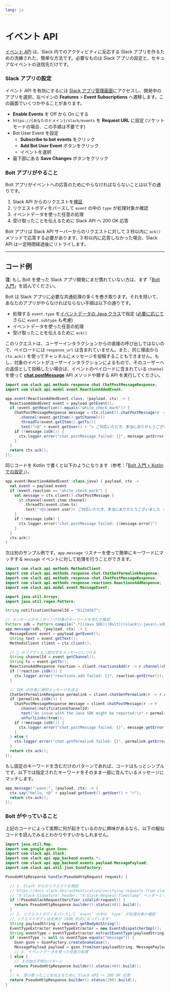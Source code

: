 ```yaml
---
lang: ja
---
```


# イベント API

[イベント API](https://docs.slack.dev/apis/events-api/) は、Slack 内でのアクティビティに反応する Slack アプリを作るための洗練された、簡単な方法です。必要なものは Slack アプリの設定と、セキュアなイベントの送信先だけです。

### Slack アプリの設定

イベント API を有効にするには [Slack アプリ管理画面](http://api.slack.com/apps)にアクセスし、開発中のアプリを選択、左ペインの **Features** > **Event Subscriptions** へ遷移します。この画面でいくつかやることがあります。

* **Enable Events** を Off から On にする
* `https://{あなたのドメイン}/slack/events` を **Request URL** に設定 (ソケットモードの場合、この手順は不要です)
* Bot User Event を設定
  * **Subscribe to bot events** をクリック
  * **Add Bot User Event** ボタンをクリック
  * イベントを選択
* 最下部にある **Save Changes** ボタンをクリック


### Bolt アプリがやること

Bolt アプリがイベントへの応答のためにやらなければならないことは以下の通りです。

1. Slack API からのリクエストを[検証](https://docs.slack.dev/authentication/verifying-requests-from-slack)
1. リクエストボディをパースして `event` の中の `type` が処理対象か確認
1. イベントデータを使った任意の処理
1. 受け取ったことを伝えるために Slack API へ 200 OK 応答

Bolt アプリは Slack API サーバーからのリクエストに対して 3 秒以内に `ack()` メソッドで応答する必要があります。3 秒以内に応答しなかった場合、Slack API は一定時間経過後にリトライします。

---
## コード例

**注**: もし Bolt を使った Slack アプリ開発にまだ慣れていない方は、まず「[Bolt 入門](/guides/getting-started-with-bolt)」を読んでください。

Bolt は Slack アプリに必要な共通処理の多くを巻き取ります。それを除いて、あなたのアプリがやらなければならない手順は以下の通りです。

* 処理する `event.type` を[イベントデータの Java クラス](https://oss.sonatype.org/service/local/repositories/releases/archive/com/slack/api/slack-api-model/sdkLatestVersion/slack-api-model-sdkLatestVersion-javadoc.jar/!/com/slack/api/model/event/Event.html)で指定 ([必要に応じて](https://docs.slack.dev/reference/events/message)さらに `event.subtype` も考慮)
* イベントデータを使った任意の処理
* 受け取ったことを伝えるために `ack()`

このリクエストは、ユーザーインタラクションからの直接の呼び出しではないので、ペイロードには `response_url` は含まれていません。また、同じ理由から `ctx.ack()` を使ってチャンネルにメッセージを投稿することもできません。もし、対象のイベントがユーザーインタラクションによるもので、そのユーザーへの返信として投稿したい場合は、イベントのペイロードに含まれている `channel` を使って [**chat.postMessage**](https://docs.slack.dev/reference/methods/chat.postmessage) API メソッドや類する API を実行してください。

```java
import com.slack.api.methods.response.chat.ChatPostMessageResponse;
import com.slack.api.model.event.ReactionAddedEvent;

app.event(ReactionAddedEvent.class, (payload, ctx) -> {
  ReactionAddedEvent event = payload.getEvent();
  if (event.getReaction().equals("white_check_mark")) {
    ChatPostMessageResponse message = ctx.client().chatPostMessage(r -> r
      .channel(event.getItem().getChannel())
      .threadTs(event.getItem().getTs())
      .text("<@" + event.getUser() + "> ご対応いただき、本当にありがとうございました :two_hearts:"));
    if (!message.isOk()) {
      ctx.logger.error("chat.postMessage failed: {}", message.getError());
    }
  }
  return ctx.ack();
});
```

同じコードを Kotlin で書くと以下のようになります（参考：「[Bolt 入門 > Kotlin での設定](/guides/getting-started-with-bolt#getting-started-in-kotlin)」）。

```kotlin
app.event(ReactionAddedEvent::class.java) { payload, ctx ->
  val event = payload.event
  if (event.reaction == "white_check_mark") {
    val message = ctx.client().chatPostMessage {
      it.channel(event.item.channel)
        .threadTs(event.item.ts)
        .text("<@${event.user}> ご対応いただき、本当にありがとうございました :two_hearts:")
    }
    if (!message.isOk) {
      ctx.logger.error("chat.postMessage failed: ${message.error}")
    }
  }
  ctx.ack()
}
```

次は別のサンプル例です。`app.message` リスナーを使って簡単にキーワードにマッチする `message` イベントに対して処理を行うことができます。

```java
import com.slack.api.methods.MethodsClient;
import com.slack.api.methods.response.chat.ChatGetPermalinkResponse;
import com.slack.api.methods.response.chat.ChatPostMessageResponse;
import com.slack.api.methods.response.reactions.ReactionsAddResponse;
import com.slack.api.model.event.MessageEvent;

import java.util.Arrays;
import java.util.regex.Pattern;

String notificationChannelId = "D1234567";

// メッセージがモニタリング対象のキーワードを含むか確認
Pattern sdk = Pattern.compile(".*[(Java SDK)|(Bolt)|(slack\\-java\\-sdk)].*", Pattern.CASE_INSENSITIVE);
app.message(sdk, (payload, ctx) -> {
  MessageEvent event = payload.getEvent();
  String text = event.getText();
  MethodsClient client = ctx.client();

  // 👀 のリアクション絵文字をメッセージにつける
  String channelId = event.getChannel();
  String ts = event.getTs();
  ReactionsAddResponse reaction = client.reactionsAdd(r -> r.channel(channelId).timestamp(ts).name("eyes"));
  if (!reaction.isOk()) {
    ctx.logger.error("reactions.add failed: {}", reaction.getError());
  }

  // SDK の作者に通知メッセージを送る
  ChatGetPermalinkResponse permalink = client.chatGetPermalink(r -> r.channel(channelId).messageTs(ts));
  if (permalink.isOk()) {
    ChatPostMessageResponse message = client.chatPostMessage(r -> r
      .channel(notificationChannelId)
      .text("An issue with the Java SDK might be reported:\n" + permalink.getPermalink())
      .unfurlLinks(true));
    if (!message.isOk()) {
      ctx.logger.error("chat.postMessage failed: {}", message.getError());
    }
  } else {
    ctx.logger.error("chat.getPermalink failed: {}", permalink.getError());
  }
  return ctx.ack();
});
```

もし固定のキーワードを含むだけのパターンであれば、コードはもっとシンプルです。以下では指定されたキーワードをそのまま一部に含んでいるメッセージにマッチします。

```java
app.message(":wave:", (payload, ctx) -> {
  ctx.say("Hello, <@" + payload.getEvent().getUser() + ">");
  return ctx.ack();
});
```

### Bolt がやっていること

上記のコードによって実際に何が起きているのかに興味があるなら、以下の擬似コードを読んでみるとわかりやすいかもしれません。

```java
import java.util.Map;
import com.google.gson.Gson;
import com.slack.api.Slack;
import com.slack.api.app_backend.events.*;
import com.slack.api.app_backend.events.payload.MessagePayload;
import com.slack.api.util.json.GsonFactory;

PseudoHttpResponse handle(PseudoHttpRequest request) {

  // 1. Slack からのリクエストを検証
  // https://docs.slack.dev/authentication/verifying-requests-from-slack
  // "X-Slack-Signature" header, "X-Slack-Request-Timestamp" ヘッダーとリクエストボディを検証
  if (!PseudoSlackRequestVerifier.isValid(request)) {
    return PseudoHttpResponse.builder().status(401).build();
  }
  // 2. リクエストボディをパースして `event` の中の `type` が処理対象か確認
  // リクエストボディは全体が JSON 形式になっています
  String payloadString = request.getBodyAsString();
  EventTypeExtractor eventTypeExtractor = new EventsDispatcherImpl();
  String eventType = eventTypeExtractor.extractEventType(payloadString);
  if (eventType != null && eventType.equals("message")) {
    Gson gson = GsonFactory.createSnakeCase();
    MessagePayload payload = gson.fromJson(payloadString, MessagePayload.class);
    // 3. イベントデータを使った任意の処理
  } else {
    // その他の不明なパターン
    return PseudoHttpResponse.builder().status(404).build();
  }
  // 4. 受け取ったことを伝えるために Slack API へ 200 OK 応答
  return PseudoHttpResponse.builder().status(200).build();
}
```
